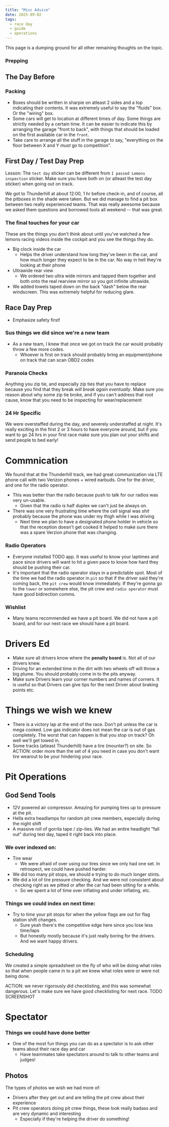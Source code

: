 ```yaml
---
title: "Misc Advice"
date: 2025-09-02
tags:
  - race day
  - guide
  - operations
---
```



This page is a dumping ground for all other remaining thoughts on the topic.

### Prepping 

###

## The Day Before
### Packing
- Boxes should be written in sharpie on atleast 2 sides and a top indicating their contents. It was extremely useful to say the "fluids" box. Or the "wiring" box.
- Some cars will get to location at different times of day. Some things are strictly needed by a certain time. It can be easier to indicate this by arranging the garage "front to back", with things that should be loaded on the first available car in the `front`.
- Take care to arrange all the stuff in the garage to say, "everything on the floor between X and Y _must_ go to competition".

## First Day / Test Day Prep
Lesson: The `test day` sticker can be different from `I passed Lemons inspection` sticker. Make sure you have both on (or atleast the test day sticker) when going out on track.

We got to Thunderhill at about 12:00, 1 hr before check-in, and of course, all the pitboxes in the shade were taken. But we did manage to find a pit box between two really experienced teams. That was really awesome because we asked them questions and borrowed tools all weekend -- that was great.

### The final touches for your car
These are the things you don't think about until you've watched a few lemons racing videos inside the cockpit and you see the things they do.

- Big clock inside the car
    - Helps the driver understand how long they've been in the car, and how much longer they expect to be in the car. No way in hell they're looking at their phone
- Ultrawide rear view
    - We ordered two ultra wide mirrors and tapped them together and both onto the real rearview mirror so you got infinite ultrawide.
- We added towels taped down on the back "dash" below the rear windscreen. This was extremely helpful for reducing glare.


## Race Day Prep
- Emphasize safety first!

### Sus things we did since we're a new team
- As a new team, I knew that once we got on track the car would probably throw a few more codes.
    - Whoever is first on track should probably bring an equipment/phone on track that can scan OBD2 codes

### Paranoia Checks
Anything you zip tie, and especially zip ties that you have to replace because you find that they break _will break again eventually_. Make sure you reason about why some zip tie broke, and if you can't address that root cause, know that you need to be inspecting for wear/replacement

### 24 Hr Specific
We were overstaffed during the day, and severely understaffed at night. It's really exciting in the first 2 or 3 hours to have everyone around, but if you want to go 24 hrs in your first race make sure you plan out your shifts and send people to bed early!

# Commnication
We found that at the Thunderhill track, we had great communication via LTE phone call with two Verizon phones + wired earbuds. One for the driver, and one for the radio operator.
- This was better than the radio because push to talk for our radios was very un-usable.
    - Given that the radio is half duplex we can't just be always on.
- There was one very frustrating time where the cell signal was _shit_ probably because the phone was under my thigh while I was driving
    - Next time we plan to have a designated phone holder in vehicle so that the reception doesn't get cooked
It helped to make sure there was a spare Verzion phone that was changing.

### Radio Operators
- Everyone installed TODO app. It was useful to know your laptimes and pace since drivers will want to hit a given pace to know how hard they should be pushing their car.
- It's important that the radio operator stays in a predictable spot. Most of the time we had the radio operator in `pit` so that if the driver said they're coming back, the `pit crew` would know immediately. If they're gonna go to the `tower` or somewhere else, the pit crew and `radio operator` must have good bidirection comms.

### Wishlist
- Many teams recommended we have a pit board. We did not have a pit board, and for our next race we should have a pit board.

# Drivers Ed
- Make sure all drivers know where the **penalty board** is. Not all of our drivers knew.
- Driving for an extended time in the dirt with two wheels off will throw a big plume. You should probably come in to the pits anyway.
- Make sure Drivers learn your corner numbers and names of corners. It is useful so that Drivers can give tips for the next Driver about braking points etc.

# Things we wish we knew
- There is a victory lap at the end of the race. Don't pit unless the car is mega cooked. Low gas indicator does not mean the car is out of gas completely. The worst that can happen is that you stop on track? Oh well we'll get towed in.
- Some tracks (atleast Thunderhill) have a tire (mounter?) on site. So ACTION: order more than the set of 4 you need in case you don't want tire wearout to be your hindering your race.

# Pit Operations

## God Send Tools
- 12V powered air compressor. Amazing for pumping tires up to pressure at the pit.
- Hella extra headlamps for random pit crew members, especially during the night shift
- A massive roll of gorrila tape / zip-ties. We had an entire headlight "fall out" during test day, taped it right back into place.

### We over indexed on:
- Tire wear
    - We were afraid of over using our tires since we only had one set. In retrospect, we could have pushed harder.
- We did too many pit stops, we should e trying to do much longer stints.
- We did a lot of tire pressure checking. And we were not consistent about checking right as we pitted or after the car had been sitting for a while.
    - So we spent a lot of time over inflating and under inflating, etc.

### Things we could index on next time:
- Try to time your pit stops for when the yellow flags are out for flag station shift changes.
     - Sure yeah there's the competitive edge here since you lose less time/laps
     - But honestly mostly because it's just really boring for the drivers. And we want happy drivers.

### Scheduling
We created a simple spreadsheet on the fly of who will be doing what roles so that when people came in to a pit we knew what roles were or were not being done.

ACTION: we never rigorously did checklisting, and this was somewhat dangerous. Let's make sure we have good checklisting for next race.
TODO SCREENSHOT

# Spectator
### Things we could have done better
- One of the most fun things you can do as a spectator is to ask other teams about their race day and car
    - Have teammates take spectators around to talk to other teams and judges!

## Photos
The types of photos we wish we had more of:
- Drivers after they get out and are telling the pit crew about their experience
- Pit crew operators doing pit crew things, these look really badass and are very dynamic and interesting
    - Especially if they're helping the driver do something!

